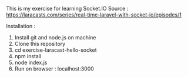 This is my exercise for learning Socket.IO
Source : https://laracasts.com/series/real-time-laravel-with-socket-io/episodes/1

Installation : 
1. Install git and node.js on machine
2. Clone this repository
3. cd exercise-laracast-hello-socket
4. npm install
5. node index.js
6. Run on browser : localhost:3000